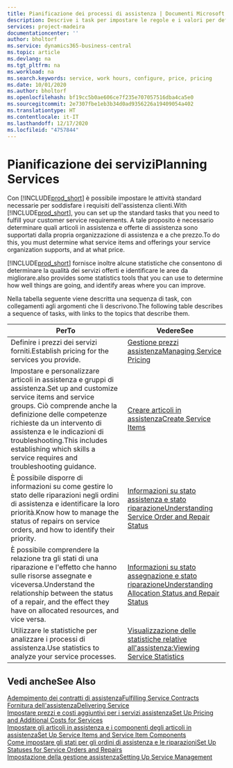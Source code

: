 ```yaml
---
title: Pianificazione dei processi di assistenza | Documenti Microsoft
description: Descrive i task per impostare le regole e i valori per definire i criteri e i processi di assistenza.
services: project-madeira
documentationcenter: ''
author: bholtorf
ms.service: dynamics365-business-central
ms.topic: article
ms.devlang: na
ms.tgt_pltfrm: na
ms.workload: na
ms.search.keywords: service, work hours, configure, price, pricing
ms.date: 10/01/2020
ms.author: bholtorf
ms.openlocfilehash: bf19cc5b0ae606ce7f235e707057516dba4ca5e0
ms.sourcegitcommit: 2e7307fbe1eb3b34d0ad9356226a19409054a402
ms.translationtype: HT
ms.contentlocale: it-IT
ms.lasthandoff: 12/17/2020
ms.locfileid: "4757844"
---
```

# <a name="planning-services"></a><span data-ttu-id="e8cc9-103">Pianificazione dei servizi</span><span class="sxs-lookup"><span data-stu-id="e8cc9-103">Planning Services</span></span>
<span data-ttu-id="e8cc9-104">Con [!INCLUDE[prod_short](includes/prod_short.md)] è possibile impostare le attività standard necessarie per soddisfare i requisiti dell'assistenza clienti.</span><span class="sxs-lookup"><span data-stu-id="e8cc9-104">With [!INCLUDE[prod_short](includes/prod_short.md)], you can set up the standard tasks that you need to fulfill your customer service requirements.</span></span> <span data-ttu-id="e8cc9-105">A tale proposito è necessario determinare quali articoli in assistenza e offerte di assistenza sono supportati dalla propria organizzazione di assistenza e a che prezzo.</span><span class="sxs-lookup"><span data-stu-id="e8cc9-105">To do this, you must determine what service items and offerings your service organization supports, and at what price.</span></span>   

[!INCLUDE[prod_short](includes/prod_short.md)] <span data-ttu-id="e8cc9-106">fornisce inoltre alcune statistiche che consentono di determinare la qualità dei servizi offerti e identificare le aree da migliorare.</span><span class="sxs-lookup"><span data-stu-id="e8cc9-106">also provides some statistics tools that you can use to determine how well things are going, and identify areas where you can improve.</span></span>
  
<span data-ttu-id="e8cc9-107">Nella tabella seguente viene descritta una sequenza di task, con collegamenti agli argomenti che li descrivono.</span><span class="sxs-lookup"><span data-stu-id="e8cc9-107">The following table describes a sequence of tasks, with links to the topics that describe them.</span></span>   
  
|<span data-ttu-id="e8cc9-108">**Per**</span><span class="sxs-lookup"><span data-stu-id="e8cc9-108">**To**</span></span>|<span data-ttu-id="e8cc9-109">**Vedere**</span><span class="sxs-lookup"><span data-stu-id="e8cc9-109">**See**</span></span>|  
|------------|-------------|  
|<span data-ttu-id="e8cc9-110">Definire i prezzi dei servizi forniti.</span><span class="sxs-lookup"><span data-stu-id="e8cc9-110">Establish pricing for the services you provide.</span></span>|[<span data-ttu-id="e8cc9-111">Gestione prezzi assistenza</span><span class="sxs-lookup"><span data-stu-id="e8cc9-111">Managing Service Pricing</span></span>](service-service-price-management.md)|
|<span data-ttu-id="e8cc9-112">Impostare e personalizzare articoli in assistenza e gruppi di assistenza.</span><span class="sxs-lookup"><span data-stu-id="e8cc9-112">Set up and customize service items and service groups.</span></span> <span data-ttu-id="e8cc9-113">Ciò comprende anche la definizione delle competenze richieste da un intervento di assistenza e le indicazioni di troubleshooting.</span><span class="sxs-lookup"><span data-stu-id="e8cc9-113">This includes establishing which skills a service requires and troubleshooting guidance.</span></span>| [<span data-ttu-id="e8cc9-114">Creare articoli in assistenza</span><span class="sxs-lookup"><span data-stu-id="e8cc9-114">Create Service Items</span></span>](service-how-to-create-service-items.md)|  
|<span data-ttu-id="e8cc9-115">È possibile disporre di informazioni su come gestire lo stato delle riparazioni negli ordini di assistenza e identificare la loro priorità.</span><span class="sxs-lookup"><span data-stu-id="e8cc9-115">Know how to manage the status of repairs on service orders, and how to identify their priority.</span></span>|[<span data-ttu-id="e8cc9-116">Informazioni su stato assistenza e stato riparazione</span><span class="sxs-lookup"><span data-stu-id="e8cc9-116">Understanding Service Order and Repair Status</span></span>](service-service-order-status-and-repair-status.md)|  
|<span data-ttu-id="e8cc9-117">È possibile comprendere la relazione tra gli stati di una riparazione e l'effetto che hanno sulle risorse assegnate e viceversa.</span><span class="sxs-lookup"><span data-stu-id="e8cc9-117">Understand the relationship between the status of a repair, and the effect they have on allocated resources, and vice versa.</span></span>|[<span data-ttu-id="e8cc9-118">Informazioni su stato assegnazione e stato riparazione</span><span class="sxs-lookup"><span data-stu-id="e8cc9-118">Understanding Allocation Status and Repair Status</span></span>](service-allocation-status-and-repair-status.md)|  
|<span data-ttu-id="e8cc9-119">Utilizzare le statistiche per analizzare i processi di assistenza.</span><span class="sxs-lookup"><span data-stu-id="e8cc9-119">Use statistics to analyze your service processes.</span></span> | [<span data-ttu-id="e8cc9-120">Visualizzazione delle statistiche relative all'assistenza:</span><span class="sxs-lookup"><span data-stu-id="e8cc9-120">Viewing Service Statistics</span></span>](service-service-statistics.md) |

## <a name="see-also"></a><span data-ttu-id="e8cc9-121">Vedi anche</span><span class="sxs-lookup"><span data-stu-id="e8cc9-121">See Also</span></span>
[<span data-ttu-id="e8cc9-122">Adempimento dei contratti di assistenza</span><span class="sxs-lookup"><span data-stu-id="e8cc9-122">Fulfilling Service Contracts</span></span>](service-fulfill-service-contracts.md)  
[<span data-ttu-id="e8cc9-123">Fornitura dell'assistenza</span><span class="sxs-lookup"><span data-stu-id="e8cc9-123">Delivering Service</span></span>](service-deliver-service.md)  
[<span data-ttu-id="e8cc9-124">Impostare prezzi e costi aggiuntivi per i servizi assistenza</span><span class="sxs-lookup"><span data-stu-id="e8cc9-124">Set Up Pricing and Additional Costs for Services</span></span>](service-how-setup-service-costs-pricing.md)  
[<span data-ttu-id="e8cc9-125">Impostare gli articoli in assistenza e i componenti degli articoli in assistenza</span><span class="sxs-lookup"><span data-stu-id="e8cc9-125">Set Up Service Items and Service Item Components</span></span>](service-how-setup-service-items.md)  
[<span data-ttu-id="e8cc9-126">Come impostare gli stati per gli ordini di assistenza e le riparazioni</span><span class="sxs-lookup"><span data-stu-id="e8cc9-126">Set Up Statuses for Service Orders and Repairs</span></span>](service-order-repair-status.md)  
[<span data-ttu-id="e8cc9-127">Impostazione della gestione assistenza</span><span class="sxs-lookup"><span data-stu-id="e8cc9-127">Setting Up Service Management</span></span>](service-setup-service.md)  
